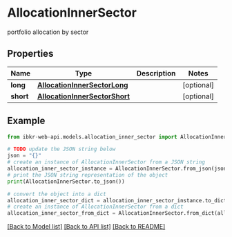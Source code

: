 # AllocationInnerSector

portfolio allocation by sector

## Properties

Name | Type | Description | Notes
------------ | ------------- | ------------- | -------------
**long** | [**AllocationInnerSectorLong**](AllocationInnerSectorLong.md) |  | [optional] 
**short** | [**AllocationInnerSectorShort**](AllocationInnerSectorShort.md) |  | [optional] 

## Example

```python
from ibkr-web-api.models.allocation_inner_sector import AllocationInnerSector

# TODO update the JSON string below
json = "{}"
# create an instance of AllocationInnerSector from a JSON string
allocation_inner_sector_instance = AllocationInnerSector.from_json(json)
# print the JSON string representation of the object
print(AllocationInnerSector.to_json())

# convert the object into a dict
allocation_inner_sector_dict = allocation_inner_sector_instance.to_dict()
# create an instance of AllocationInnerSector from a dict
allocation_inner_sector_from_dict = AllocationInnerSector.from_dict(allocation_inner_sector_dict)
```
[[Back to Model list]](../README.md#documentation-for-models) [[Back to API list]](../README.md#documentation-for-api-endpoints) [[Back to README]](../README.md)


